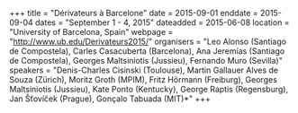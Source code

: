 +++
title = "Dérivateurs à Barcelone"
date = 2015-09-01
enddate = 2015-09-04
dates = "September 1 - 4, 2015"
dateadded = 2015-06-08
location = "University of Barcelona, Spain"
webpage = "http://www.ub.edu/Derivateurs2015/"
organisers = "Leo Alonso (Santiago de Compostela), Carles Casacuberta (Barcelona), Ana Jeremías (Santiago de Compostela), Georges Maltsiniotis (Jussieu), Fernando Muro (Sevilla)"
speakers = "Denis-Charles Cisinski (Toulouse), Martin Gallauer Alves de Souza (Zürich), Moritz Groth (MPIM), Fritz Hörmann (Freiburg), Georges Maltsiniotis (Jussieu), Kate Ponto (Kentucky), George Raptis (Regensburg), Jan Šťovíček (Prague), Gonçalo Tabuada (MIT)*"
+++
